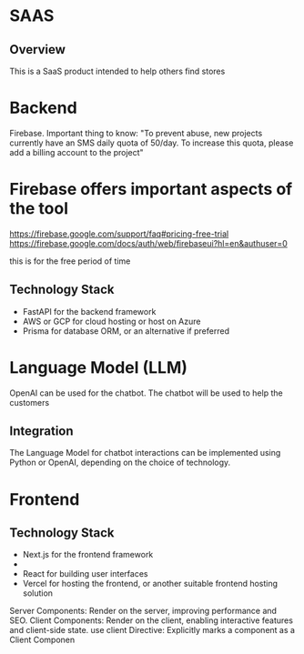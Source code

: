 # SAAS
## Overview
This is a SaaS product intended to help others find stores 

# Backend
 Firebase. 
Important thing to know: "To prevent abuse, new projects currently have an SMS daily quota of 50/day. To increase this quota, please add a billing account to the project"
# Firebase offers important aspects of the tool
https://firebase.google.com/support/faq#pricing-free-trial
https://firebase.google.com/docs/auth/web/firebaseui?hl=en&authuser=0

this is for the free period of time
## Technology Stack
- FastAPI for the backend framework
- AWS or GCP for cloud hosting or host on Azure
- Prisma for database ORM, or an alternative if preferred

# Language Model (LLM)
OpenAI can be used for the chatbot. The chatbot will be used to help the customers 

## Integration
The Language Model for chatbot interactions can be implemented using Python or OpenAI, depending on the choice of technology.

# Frontend

## Technology Stack
- Next.js for the frontend framework
-   
- React for building user interfaces
- Vercel for hosting the frontend, or another suitable frontend hosting solution



Server Components: Render on the server, improving performance and SEO.
Client Components: Render on the client, enabling interactive features and client-side state.
use client Directive: Explicitly marks a component as a Client Componen
